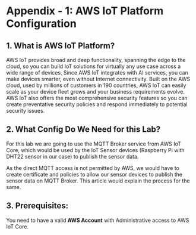 # Appendix - 1: AWS IoT Platform Configuration

## 1. What is AWS IoT Platform?
AWS IoT provides broad and deep functionality, spanning the edge to the cloud, so you can build IoT solutions for virtually any use case across a wide range of devices. Since AWS IoT integrates with AI services, you can make devices smarter, even without Internet connectivity. Built on the AWS cloud, used by millions of customers in 190 countries, AWS IoT can easily scale as your device fleet grows and your business requirements evolve. AWS IoT also offers the most comprehensive security features so you can create preventative security policies and respond immediately to potential security issues.


## 2. What Config Do We Need for this Lab?

For this lab we are going to use the MQTT Broker service from AWS IoT Core, which would be used by the IoT Sensor devices (Raspberry Pi with DHT22 sensor in our case) to publish the sensor data.

As the direct MQTT access is not permitted by AWS, we would have to create certificate and policies to allow our sensor devices to publish the sensor data on MQTT Broker. This article would explain the process for the same.

## 3. Prerequisites:

You need to have a valid **AWS Account** with Administrative access to AWS IoT Core.



